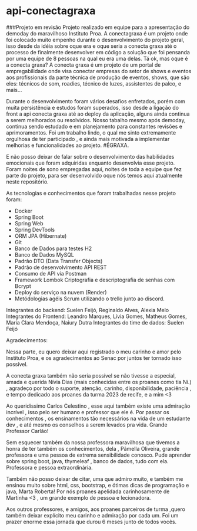 # api-conectagraxa
###Projeto em revisão
Projeto realizado em equipe para a apresentação do demoday do maravilhoso Instituto Proa.
A conectagraxa é um projeto onde foi colocado muito empenho durante o desenvolvimento do projeto geral, isso desde da idéia sobre oque era e oque seria a conecta graxa até o processo de finalmente desenvolver em código a solução que foi pensanda por uma equipe de 8 pessoas na qual eu era uma delas.
Tá ok, mas oque é a conecta graxa?
A conecta graxa é um projeto de um portal de empregabilidade onde visa conectar empresas do setor de shows e eventos aos profissionais da parte técnica de produção de eventos, shows, que são eles: técnicos de som, roadies, técnico de luzes, assistentes de palco, e mais...

Durante o desenvolvimento foram vários desafios enfretados, porém com muita persistência e estudos foram superados, isso desde a ligação do front a api conecta graxa até ao deploy da aplicação,  alguns ainda continua a serem melhorados ou resolvidos. Nosso tabalho mesmo após demoday, continua sendo estudado e em planejamento para constantes revisões e aprimoramentos.
Foi um trabalho lindo, o qual me sinto extremamente orgulhosa de ter participado , e ainda mais motivada a implementar melhorias e funcionalidades ao projeto.
#ÉGRAXA.

E não posso deixar de falar sobre o desenvolvimento das habilidades emocionais que foram adquiridas enquanto desenvolvia esse projeto. Foram noites de sono empregadas aqui, noites de toda a equipe que fez parte do projeto, para ser desenvolvido oque nós temos aqui atualmente neste repositório. 

As tecnologias e conhecimentos que foram trabalhadas nesse projeto foram:


* Docker
* Spring Boot 
* Spring Web 
* Spring DevTools 
* ORM JPA (Hibernate)
* Git
* Banco de Dados para testes H2
* Banco de Dados MySQL
* Padrão DTO (Data Transfer Objects)
* Padrão de desenvolvimento API REST 
* Consumo de API via Postman
* Framework Lombok Criptografia e descriptografia de senhas com Bcrypt
* Deploy do serviço na nuvem (Render)
* Metódologias agéis Scrum utilizando o trello junto ao discord.


Integrantes do backend: Suelen Feijó,  Reginaldo Alves, Alexia Melo
Integrantes do Frontend: Leandro Marques, Lívia Gomes, Matheus Gomes, Maria Clara Mendoça, Naiury Dutra
Integrantes do time de dados: Suelen Feijó

Agradecimentos:

Nessa parte, eu quero deixar aqui registrado o meu carinho e amor pelo Instituto Proa, e os agradecimentos ao Senac por juntos ter tornado isso possível.

A conecta graxa também não seria possível se não tivesse a especial, amada e querida Nívia Dias (mais conhecidas entre os proanes como tia Ní.) , agradeço por todo o suporte, atenção, carinho, disponibilidade, paciência , e tempo dedicado aos proanes da turma 2023 de recife, e a mim <3 

Ao queridíssimo Carlos Celestino , esse aqui também existe uma admiração incrível , isso pelo ser humano e professor que ele é. Por passar os conhecimentos , os ensinamentos tão necessários na vida de um estudante dev , e até mesmo os conselhos a serem levados pra vida. Grande Professor Carlão! 

Sem esquecer também da nossa professora maravilhosa que tivemos a honra de ter também os conhecimentos, dela , Pâmella  Oliveira, grande professora e uma pessoa de extrema sensibilidade conosco. Pude aprender sobre spring boot, java, thymeleaf , banco de dados, tudo com ela. Professora e pessoa extraordinária. 

Também não posso deixar de citar, uma que admiro muito, e também me ensinou muito sobre html, css, bootstrap, e ótimas dicas de programação e java, Marta Roberta! Por nós proanes apelidada carinhosamente de Martinha <3 , um grande exemplo de pessoa e lecionadora.

Aos outros professores, e amigos, aos proanes parceiros de turma ,quero também deixar explícito meu carinho e admiração por cada um. Foi um prazer enorme essa jornada que durou 6 meses junto de todos vocês.
